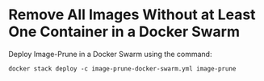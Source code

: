 # Remove All Images Without at Least One Container in a Docker Swarm

Deploy Image-Prune in a Docker Swarm using the command:

`docker stack deploy -c image-prune-docker-swarm.yml image-prune`
